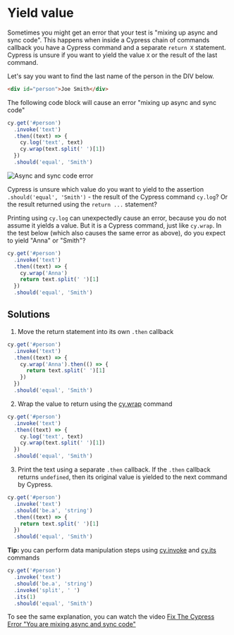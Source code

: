 # Yield value

Sometimes you might get an error that your test is "mixing up async and sync code". This happens when inside a Cypress chain of commands callback you have a Cypress command and a separate `return X` statement. Cypress is unsure if you want to yield the value `X` or the result of the last command.

<!-- fiddle Yield value -->

Let's say you want to find the last name of the person in the DIV below.

```html
<div id="person">Joe Smith</div>
```

The following code block will cause an error "mixing up async and sync code"

```js skip
cy.get('#person')
  .invoke('text')
  .then((text) => {
    cy.log('text', text)
    cy.wrap(text.split(' ')[1])
  })
  .should('equal', 'Smith')
```

![Async and sync code error](./pics/async-error.png)

Cypress is unsure which value do you want to yield to the assertion `.should('equal', 'Smith')` - the result of the Cypress command `cy.log`? Or the result returned using the `return ...` statement?

Printing using `cy.log` can unexpectedly cause an error, because you do not assume it yields a value. But it is a Cypress command, just like `cy.wrap`. In the test below (which also causes the same error as above), do you expect to yield "Anna" or "Smith"?

```js skip
cy.get('#person')
  .invoke('text')
  .then((text) => {
    cy.wrap('Anna')
    return text.split(' ')[1]
  })
  .should('equal', 'Smith')
```

## Solutions

1. Move the return statement into its own `.then` callback

```js
cy.get('#person')
  .invoke('text')
  .then((text) => {
    cy.wrap('Anna').then(() => {
      return text.split(' ')[1]
    })
  })
  .should('equal', 'Smith')
```

2. Wrap the value to return using the [cy.wrap](https://on.cypress.io/wrap) command

```js
cy.get('#person')
  .invoke('text')
  .then((text) => {
    cy.log('text', text)
    cy.wrap(text.split(' ')[1])
  })
  .should('equal', 'Smith')
```

3. Print the text using a separate `.then` callback. If the `.then` callback returns `undefined`, then its original value is yielded to the next command by Cypress.

```js
cy.get('#person')
  .invoke('text')
  .should('be.a', 'string')
  .then((text) => {
    return text.split(' ')[1]
  })
  .should('equal', 'Smith')
```

**Tip:** you can perform data manipulation steps using [cy.invoke](https://on.cypress.io/invoke) and [cy.its](https://on.cypress.io/its) commands

```js
cy.get('#person')
  .invoke('text')
  .should('be.a', 'string')
  .invoke('split', ' ')
  .its(1)
  .should('equal', 'Smith')
```

<!-- fiddle-end -->

To see the same explanation, you can watch the video [Fix The Cypress Error "You are mixing async and sync code"](https://www.youtube.com/watch?v=f_H7EH0n9tE)
